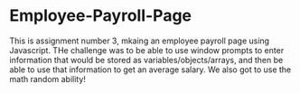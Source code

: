 # Employee-Payroll-Page
This is assignment number 3, mkaing an employee payroll page using Javascript. THe challenge was to be able to use window prompts to enter information that would be stored as variables/objects/arrays, and then be able to use that information to get an average salary. We also got to use the math random ability!
